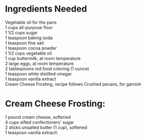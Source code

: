  #   Ingredients Needed
Vegetable oil for the pans\
 1 cups all-purpose flour\
1 1/2 cups sugar\
1 teaspoon baking soda\
1 teaspoon fine salt\
1 teaspoon cocoa powder\
1 1/2 cups vegetable oil\
1 cup buttermilk, at room temperature\
2 large eggs, at room temperature\
2 tablespoons red food coloring (1 ounce)\
1 teaspoon white distilled vinegar\
1 teaspoon vanilla extract\
Cream Cheese Frosting, recipe follows
Crushed pecans, for garnish

 #   Cream Cheese Frosting:
1 pound cream cheese, softened\
4 cups sifted confectioners' sugar\
2 sticks unsalted butter (1 cup), softened\
1 teaspoon vanilla extract\